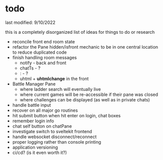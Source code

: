 # todo

last modified: 9/10/2022

this is a completely disorganized list of ideas for things to do or research

* reconcile front end room state
* refactor the Pane hidden/isfront mechanic to be in one central location to reduce duplicated code
* finish handling room messages
  * notify - back and front
  * chatTs - ?
  * : - ?
  * uhtml + **uhtmlchange** in the front
* Battle Manager Pane
  * where ladder search will eventually live
  * where current games will be re-accessible if their pane was closed
  * where challenges can be displayed (as well as in private chats)
* handle battle input
* recover on all major go routines
* hit submit button when hit enter on login, chat boxes
* remember login info
* chat self button on chatPane
* investigate switch to sveltekit frontend
* handle websocket disconnect/reconnect
* proper logging rather than console printing
* application versioning
* ci/cd? (is it even worth it?)
